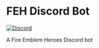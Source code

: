 # FEH Discord Bot

[![Discord](https://img.shields.io/discord/435237928546074644.svg?style=for-the-badge)](https://discord.gg/w9fmfUr)

A Fire Emblem Heroes Discord bot
